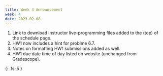 ```yaml
---
title: Week 4 Announcement
week: 4
date: 2023-02-08
---
```


1. Link to download instructor live-programming files added to the (top) of the schedule page.
1. HW1 now includes a hint for problme 6.7.
1. Notes on formatting HW1 submissions added as well.
1. HW1 due date time of day listed on website (unchanged from Gradescope).

{: .fs-5 }
